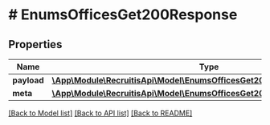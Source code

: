 # # EnumsOfficesGet200Response

## Properties

Name | Type | Description | Notes
------------ | ------------- | ------------- | -------------
**payload** | [**\App\Module\RecruitisApi\Model\EnumsOfficesGet200ResponsePayloadInner[]**](EnumsOfficesGet200ResponsePayloadInner.md) |  | [optional]
**meta** | [**\App\Module\RecruitisApi\Model\EnumsOfficesGet200ResponseMeta**](EnumsOfficesGet200ResponseMeta.md) |  | [optional]

[[Back to Model list]](../../README.md#models) [[Back to API list]](../../README.md#endpoints) [[Back to README]](../../README.md)
